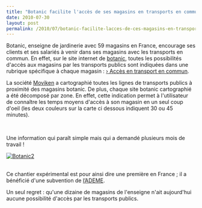 ```yaml
---
title: "Botanic facilite l'accès de ses magasins en transports en commun"
date: 2010-07-30
layout: post
permalink: /2010/07/botanic-facilite-lacces-de-ces-magasins-en-transports-en-commun.html
---
```


<p class="MsoNormal"><span>Botanic, enseigne de jardinerie avec 59 magasins en France, encourage ses clients et ses salariés à venir dans ses magasins avec les transports en commun. En effet, sur le site internet de <a href="http://www.botanic.com/">botanic</a>, toutes les possibilités d'accès aux magasins par les transports publics sont indiquées dans une rubrique spécifique à chaque magasin : <a href="http://www.itransports.fr/fr/botanic/beaumont_">› Accès en transport en commun</a>.</span></p> <p class="MsoNormal"><span>La société <a href="http://www.moviken.com/">Moviken</a> a cartographié toutes les lignes de transports publics à proximité des magasins botanic. De plus, chaque site botanic cartographié a été décomposé par zone. En effet, cette indication permet à l'utilisateur de connaître les temps moyens d'accès à son magasin en un seul coup d'oeil (les deux couleurs sur la carte ci dessous indiquent 30 ou 45 minutes).</span></p> <p class="MsoNormal"><br /><span></span></p> <p class="MsoNormal"><span>Une information qui paraît simple mais qui a demandé plusieurs mois de travail !</span></p> <p class="MsoNormal"><span></span></p> <p class="MsoNormal"><span><a href="http://www.itransports.fr/fr/botanic/villeurbanne" rel="lightbox"><img alt="Botanic2" border="0" class="asset asset-image at-xid-6a0120a66d2ad4970b0133f2b7fa8b970b " src="/wp-content/uploads/sites/6/old/6a0120a66d2ad4970b0133f2b7fa8b970b-500pi.jpg" title="Botanic2" /></a> <br /><br /></span></p> <p class="MsoNormal"><span>Ce chantier expérimental est pour ainsi dire une première en France ; il a bénéficié d'une subvention de <a href="http://www.ademe.fr/">l’ADEME</a>.</span></p> <p class="MsoNormal"><span></span></p> <p class="MsoNormal"><span>Un seul regret : qu'une dizaine de magasins de l'enseigne n'ait aujourd'hui aucune possibilité d'accès par les transports publics.</span></p>